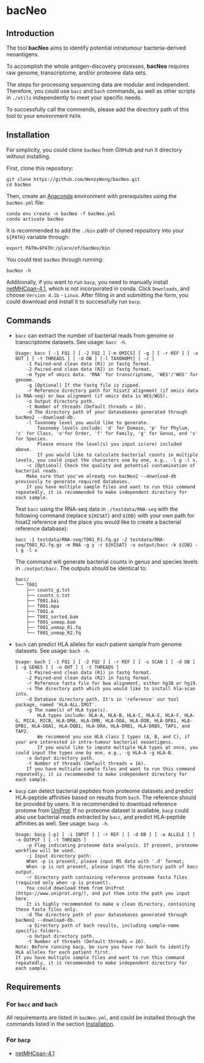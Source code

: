 # bacNeo

## Introduction

The tool **bacNeo** aims to identify potential intratumour bacteria-derived neoantigens. 

To accomplish the whole antigen-discovery processes, **bacNeo** requires raw genome, transcriptome, and/or proteome data sets.

The steps for processing sequencing data are modular and independent. Therefore, you could use `bacc` and `bach` commands, as well as other scripts in `./utils` independently to meet your specific needs.

To successfully call the commends, please add the directory path of this tool to your environment `PATH`.

## Installation

For simplicity, you could clone `bacNeo` from GitHub and run it directory without installing.

First, clone this repository:

```
git clone https://github.com/WenzyWong/bacNeo.git
cd bacNeo
```

Then, create an [Anaconda](https://docs.anaconda.com/anaconda/install/) environment with prerequisites using the `bacNeo.yml` file:

```
conda env create -n bacNeo -f bacNeo.yml
conda activate bacNeo
```

It is recommended to add the `./bin` path of cloned repository into your `${PATH}` variable through:

```
export PATH=$PATH:/place/of/bacNeo/bin
```

You could test `bacNeo` through running:

```
bacNeo -h
```

Additionally, if you want to run `bacp`, you need to manually install [netMHCpan-4.1](https://services.healthtech.dtu.dk/services/NetMHCpan-4.1/), which is not incorporated in conda. Click `Downloads`, and choose `Version 4.1b` - `Linux`. After filling in and submitting the form, you could download and install it to successfully run `bacp`.

## Commands

- `bacc` can extract the number of bacterial reads from genome or transcriptome datasets. See usage: `bacc -h`.

    ```
    Usage: bacc [ -1 FQ1 ] [ -2 FQ2 ] [-m OMICS] [ -g ] [ -r REF ] [ -o OUT ] [ -t THREADS ] [ -d DB ] [-l TAXONOMY] [ -c ]
        -1 Paired-end clean data (R1) in fastq format.
        -2 Paired-end clean data (R2) in fastq format.
        -m Type of omics data. 'RNA' for transcriptome, 'WES'/'WGS' for genome.
        -g [Optional] If the fastq file is zipped.
        -r Reference directory path for hisat2 alignment (if omics data is RNA-seq) or bwa alignment (if omics data is WES/WGS).
        -o Output directory path.
        -t Number of threads (Default threads = 16).
        -d The directory path of your datasebases generated through bacNeo2 --download-db.
        -l Taxonomy level you would like to generate. 
            Taxonomy levels include: 'd' for Domain, 'p' for Phylum, 'c' for Class, 'o'for Order, 'f' for Family, 'g' for Genus, and 's' for Species. 
            Please ensure the level(s) you input is(are) included above. 
            If you would like to calculate bacterial counts in multiple levels, you could input the characters one by one, e.g., -l g -l s.
        -c [Optional] Check the quality and potential contamination of bacterial reads.
        Make sure that you've already run bacNeo2 --download-db previously to generate required databases.
        If you have multiple sample files and want to run this command repeatedly, it is recommended to make independent directory for each sample.
    ```

    Test `bacc` using the RNA-seq data in `./testdata/RNA-seq` with the following command (replace `${HISAT}` and `${DB}` with your own path for hisat2 reference and the place you would like to create a bacterial reference database):

    ```
    bacc -1 testdata/RNA-seq/T001_R1.fq.gz -2 testdata/RNA-seq/T001_R2.fq.gz -m RNA -g y -r ${HISAT} -o output/bacc -k ${DB} -l g -l s
    ```
    
    The command will generate bacterial counts in genus and species levels in `./output/bacc`. The outputs should be identical to:

    ```
    bacc/
    └── T001
        ├── counts_g.txt
        ├── counts_s.txt
        ├── T001.bai
        ├── T001.mpa
        ├── T001.o
        ├── T001_sorted.bam
        ├── T001_unmap.bam
        ├── T001_unmap_R1.fq
        └── T001_unmap_R2.fq
    ```
    
- `bach` can predict HLA alleles for each patient sample from genome datasets. See usage: `bach -h`.

    ```
    Usage: bach [ -1 FQ1 ] [ -2 FQ2 ] [ -r REF ] [ -s SCAN ] [ -d DB ] [ -g GENES ] [ -o OUT ] [ -t THREADS ]
        -1 Paired-end clean data (R1) in fastq format.
        -2 Paired-end clean data (R2) in fastq format.
        -r Reference fasta file for bwa alignment, either hg38 or hg19.
        -s The directory path which you would like to install hla-scan into.
        -d Database directory path. It's in 'reference' our tool package, named 'HLA-ALL.IMGT'.
        -g The name(s) of HLA type(s).
            HLA types include: HLA-A, HLA-B, HLA-C, HLA-E, HLA-F, HLA-G, MICA, MICB, HLA-DMA, HLA-DMB, HLA-DOA, HLA-DOB, HLA-DPA1, HLA-DPB1, HLA-DQA1, HLA-DQB1, HLA-DRA, HLA-DRB1, HLA-DRB5, TAP1, and TAP2.
            We recommend you use HLA class I types (A, B, and C), if your are interested in intra-tumour bacterial neoantigens.
            If you would like to impute multiple HLA types at once, you could input the types one by one, e.g., -g HLA-A -g HLA-B.
        -o Output directory path.
        -t Number of threads (Default threads = 16).
        If you have multiple sample files and want to run this command repeatedly, it is recommended to make independent directory for each sample.
    ```

- `bacp` can detect bacterial peptides from proteome datasets and predict HLA-peptide affinities based on results from `bach`. The reference should be provided by users. It is recommended to download reference protome from [UniProt](https://www.uniprot.org/). If no proteome dataset is available, `bacp` could also use bacterial reads extracted by `bacc`, and predict HLA-peptide affinities as well. See usage: `bacp -h`.

    ```
    Usage: bacp [-p] [ -i INPUT ] [ -r REF ] [ -d DB ] [ -a ALLELE ] [ -o OUTPUT ] [ -t THREADS ]
        -p Flag indicating proteome data analysis. If present, proteome workflow will be used.
        -i Input directory path:
        When -p is present, please input MS data with '.d' format;
        When -p is not present, please input the directory path of bacc output.
        -r Directory path containing reference proteome fasta files (required only when -p is present).
        You could download them from UniProt (https://www.uniprot.org/), and put them into the path you input here.
        It is highly recommended to make a clean directory, containing these fasta files only.
        -d The directory path of your datasebases generated through bacNeo2 --download-db.
        -a Directory path of bach results, including sample-name specific folders.
        -o Output directory path.
        -t Number of threads (Default threads = 16).
    Note: Before running bacp, be sure you have run bach to identify HLA alleles for each patient first.
    If you have multiple sample files and want to run this command repeatedly, it is recommended to make independent directory for each sample.
    ```

## Requirements

### For `bacc` and `bach`

All requirements are listed in `bacNeo.yml`, and could be installed through the commands listed in the section [Installation](#installation).

### For `bacp`

- [netMHCpan-4.1](https://services.healthtech.dtu.dk/services/NetMHCpan-4.1/)
